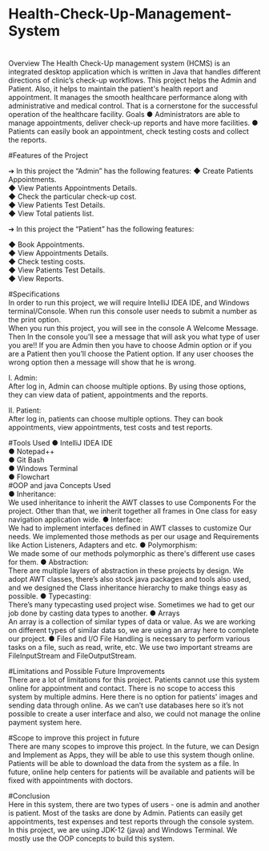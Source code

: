 # Health-Check-Up-Management-System
#
Overview
The Health Check-Up management system (HCMS) is an integrated desktop application which is written in Java that handles different directions of clinic’s check-up workflows.
This project helps the Admin and Patient. Also, it helps to maintain the patient's health report and appointment. 
 It manages the smooth healthcare performance along with administrative and medical control. That is a cornerstone for the successful operation of the healthcare facility.
Goals 
●	Administrators are able to manage appointments, deliver check-up reports and have more facilities.
●	Patients can easily book an appointment, check testing costs   and collect the reports.

#Features of the Project 

➔	In this project the “Admin” has the following features:
◆	Create Patients Appointments. <br>
◆	View Patients Appointments Details. <br>
◆	Check the particular check-up cost. <br>
◆	View Patients Test Details. <br>
◆	View Total patients list. <br>

➔	In this project the “Patient” has the following features:

◆	Book Appointments. <br>
◆	View Appointments Details. <br>
◆	Check testing costs. <br>
◆	View Patients Test Details. <br>
◆	 View Reports. <br>

#Specifications <br>
In order to run this project, we will require IntelliJ IDEA IDE, and Windows terminal/Console. When run this console user needs to submit a number as the print option.  
When you run this project, you will see in the console A Welcome Message. Then In the console you’ll see a message that will ask you what type of user you are!! If you are Admin then you have to choose Admin option or if you are a Patient then you’ll choose the Patient option. If any user chooses the wrong option then a message will show that he is wrong.

I.	Admin: <br>
After log in, Admin can choose multiple options. By using those options, they can view data of patient, appointments and the reports.

II.	Patient: <br>
After log in, patients can choose multiple options. They can book appointments, view appointments, test costs and test reports.

#Tools Used
●	IntelliJ IDEA IDE <br>
●	Notepad++  <br> 
●	Git Bash  <br>
●	Windows Terminal  <br>
●	Flowchart  <br>
#OOP and java Concepts Used   <br>
●	Inheritance:  <br>
We used inheritance to inherit the AWT classes to use Components For the project. Other than that, we inherit together all frames in One class for easy navigation application wide.
●	 Interface: <br>
We had to implement interfaces defined in AWT classes to customize Our needs. We implemented those methods as per our usage and Requirements like Action Listeners, Adapters and etc.
●	Polymorphism:<br>
We made some of our methods polymorphic as there's different use cases for them.
●	Abstraction:<br>
There are multiple layers of abstraction in these projects by design. We adopt AWT classes, there’s also stock java packages and tools also used, and we designed the Class inheritance hierarchy to make things easy as possible.
●	 Typecasting:<br>
There’s many typecasting used project wise. Sometimes we had to get our job done by casting data types to another.
●	Arrays <br>
  An array is a collection of similar types of data or value. As we are working on different types of similar data so, we are using an array here to complete our project.
●	Files and I/O
File Handling is necessary to perform various tasks on a file, such as read, write, etc. We use two important streams are FileInputStream and FileOutputStream. 

#Limitations and Possible Future Improvements  <br>
There are a lot of limitations for this project. Patients cannot use this system online for appointment and contact. There is no scope to access this system by multiple admins. Here there is no option for patients' images and sending data through online. As we can’t use databases here so it’s not possible to create a user interface and also, we could not manage the online payment system here.

#Scope to improve this project in future <br>
There are many scopes to improve this project. In the future, we can Design and Implement as Apps, they will be able to use this system though online. Patients will be able to download the data from the system as a file. In future, online help centers for patients will be available and patients will be fixed with appointments with doctors.

#Conclusion <br>
Here in this system, there are two types of users - one is admin and another is patient. Most of the tasks are done by Admin. Patients can easily get appointments, test expenses and test reports through the console system.  
In this project, we are using JDK-12 (java) and Windows Terminal. We mostly use the OOP concepts to build this system.


